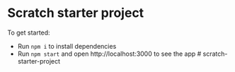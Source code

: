 # Scratch starter project

To get started:

- Run `npm i` to install dependencies
- Run `npm start` and open http://localhost:3000 to see the app
#   s c r a t c h - s t a r t e r - p r o j e c t  
 